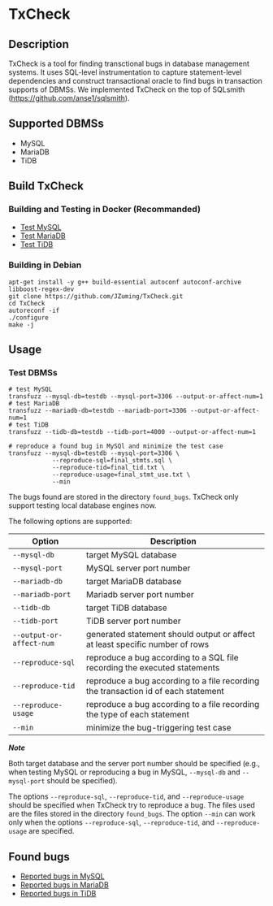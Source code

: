 # TxCheck

## Description

TxCheck is a tool for finding transctional bugs in database management systems. It uses SQL-level instrumentation to capture statement-level dependencies and construct transactional oracle to find bugs in transaction supports of DBMSs. We implemented TxCheck on the top of SQLsmith (https://github.com/anse1/sqlsmith).

## Supported DBMSs
- MySQL
- MariaDB
- TiDB

## Build TxCheck

### Building and Testing in Docker (Recommanded)
- [Test MySQL](./docs/mysql_test.md)
- [Test MariaDB](./docs/mariadb_test.md)
- [Test TiDB](./docs/tidb_test.md)

### Building in Debian

```shell
apt-get install -y g++ build-essential autoconf autoconf-archive libboost-regex-dev
git clone https://github.com/JZuming/TxCheck.git
cd TxCheck
autoreconf -if
./configure
make -j
```

## Usage
### Test DBMSs
```shell
# test MySQL
transfuzz --mysql-db=testdb --mysql-port=3306 --output-or-affect-num=1
# test MariaDB
transfuzz --mariadb-db=testdb --mariadb-port=3306 --output-or-affect-num=1
# test TiDB
transfuzz --tidb-db=testdb --tidb-port=4000 --output-or-affect-num=1

# reproduce a found bug in MySQl and minimize the test case
transfuzz --mysql-db=testdb --mysql-port=3306 \
            --reproduce-sql=final_stmts.sql \
            --reproduce-tid=final_tid.txt \
            --reproduce-usage=final_stmt_use.txt \
            --min
```
The bugs found are stored in the directory `found_bugs`. TxCheck only support testing local database engines now.

The following options are supported:

| Option | Description |
|----------|----------|
| `--mysql-db` | target MySQL database | 
| `--mysql-port` | MySQL server port number | 
| `--mariadb-db` | target MariaDB database |
| `--mariadb-port` | Mariadb server port number |
| `--tidb-db` | target TiDB database |
| `--tidb-port` | TiDB server port number |
| `--output-or-affect-num` | generated statement should output or affect at least specific number of rows |
| `--reproduce-sql` | reproduce a bug according to a SQL file recording the executed statements |
| `--reproduce-tid` | reproduce a bug according to a file recording the transaction id of each statement|
| `--reproduce-usage` | reproduce a bug according to a file recording the type of each statement|
| `--min` | minimize the bug-triggering test case |

***Note***

Both target database and the server port number should be specified (e.g., when testing MySQL or reproducing a bug in MySQL, `--mysql-db` and `--mysql-port` should be specified).

The options `--reproduce-sql`, `--reproduce-tid`, and `--reproduce-usage` should be specified when TxCheck try to reproduce a bug. The files used are the files stored in the directory `found_bugs`. The option `--min` can work only when the options `--reproduce-sql`, `--reproduce-tid`, and `--reproduce-usage` are specified.

## Found bugs
- [Reported bugs in MySQL](./docs/mysql_bugs.md)
- [Reported bugs in MariaDB](./docs/mariadb_bugs.md)
- [Reported bugs in TiDB](./docs/tidb_bugs.md)
